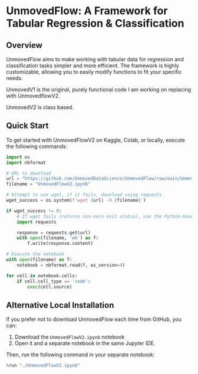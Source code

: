 # UnmovedFlow: A Framework for Tabular Regression & Classification

## Overview

UnmovedFlow aims to make working with tabular data for regression and classification tasks simpler and more efficient. The framework is highly customizable, allowing you to easily modify functions to fit your specific needs.

UnmovedV1 is the original, purely functional code I am working on replacing with UnmovedflowV2.

UnmovedV2 is class based.

## Quick Start

To get started with UnmovedFlowV2 on Kaggle, Colab, or locally, execute the following commands:

```python
import os
import nbformat

# URL to download
url = "https://github.com/UnmovedDataScience/UnmovedFlow/raw/main/UnmovedFlowV2.ipynb"
filename = "UnmovedFlowV2.ipynb"

# Attempt to use wget, if it fails, download using requests
wget_success = os.system(f'wget {url} -O {filename}')

if wget_success != 0:
    # If wget fails (returns non-zero exit status), use the Python-based method
    import requests

    response = requests.get(url)
    with open(filename, 'wb') as f:
        f.write(response.content)

# Execute the notebook
with open(filename) as f:
    notebook = nbformat.read(f, as_version=4)

for cell in notebook.cells:
    if cell.cell_type == 'code':
        exec(cell.source)
```

## Alternative Local Installation

If you prefer not to download UnmovedFlow each time from GitHub, you can:

1. Download the `UnmovedFlowV2.ipynb` notebook
2. Open it and a separate notebook in the same Jupyter IDE.

Then, run the following command in your separate notebook:

```python
%run "./UnmovedFlowV2.ipynb"
```